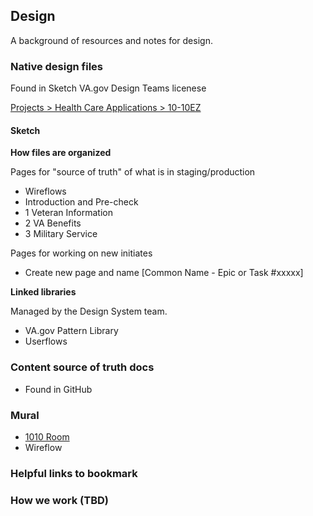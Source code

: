 ## Design 
A background of resources and notes for design.


### Native design files
Found in Sketch VA.gov Design Teams licenese

[Projects > Health Care Applications > 10-10EZ](https://www.sketch.com/s/da85cf44-4503-4e98-834e-ff068b242ef6)

#### Sketch 
**How files are organized**

Pages for "source of truth" of what is in staging/production

- Wireflows
- Introduction and Pre-check
- 1 Veteran Information
- 2 VA Benefits
- 3 Military Service

Pages for working on new initiates 

- Create new page and name [Common Name - Epic or Task #xxxxx]


**Linked libraries**

Managed by the Design System team. 
- VA.gov Pattern Library
- Userflows



### Content source of truth docs
- Found in GitHub



### Mural 
- [1010 Room](https://app.mural.co/invitation/room/1670613238628?code=a67c337f0cd645d18b1b99d77f3743e1&sender=uadf1ed7fe7c76f0914967329)
- Wireflow


### Helpful links to bookmark 





### How we work (TBD)





